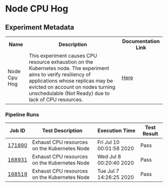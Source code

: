 # Node CPU Hog

## Experiment Metadata

<table>
<tr>
<th> Name </th>
<th> Description </th>
<th> Documentation Link </th>
</tr>
<tr>
 <td> Node Cpu Hog </td>
 <td> This experiment causes CPU resource exhaustion on the Kubernetes node. The experiment aims to verify resiliency of applications whose replicas may be evicted on account on nodes turning unschedulable (Not Ready) due to lack of CPU resources. </td>
 <td>  <a href="https://docs.litmuschaos.io/docs/node-cpu-hog/"> Here </a> </td>
 </tr>
 </table>

 ### Pipeline Runs

 
| Job ID |   Test Description         | Execution Time |Test Result   |
 |---------|---------------------------| --------------|--------|
|     <a href= "https://gitlab.mayadata.io/litmuschaos/litmus-e2e/-/jobs/171890">171890</a>           |  Exhaust CPU resources on the Kubernetes Node           | Fri Jul 10 00:01:58 2020  | Pass |
|     <a href= "https://gitlab.mayadata.io/litmuschaos/litmus-e2e/-/jobs/168931">168931</a>           |  Exhaust CPU resources on the Kubernetes Node           | Wed Jul  8 00:20:40 2020  | Pass |
 |    <a href= "https://gitlab.mayadata.io/litmuschaos/litmus-e2e/-/jobs/168519">168519</a>   |  Exhaust CPU resources on the Kubernetes Node           |  Tue Jul  7 14:26:25 2020     |Pass  |
